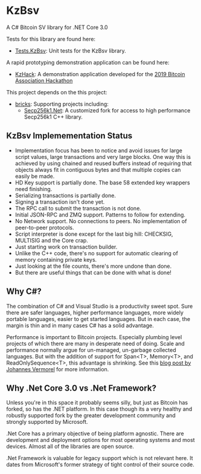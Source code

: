 KzBsv
=

A C# Bitcoin SV library for .NET Core 3.0

Tests for this library are found here:

* [Tests.KzBsv](https://github.com/tonesnotes/KzBitcoinSV/tree/master/Tests.KzBsv): Unit tests for the KzBsv library.

A rapid prototyping demonstration application can be found here:

* [KzHack](https://github.com/tonesnotes/KzBitcoinSV/tree/master/KzHack): A demonstration application developed for the [2019 Bitcoin Association Hackathon](https://bitcoinassociation.net/hackathon/)

This project depends on the this project:

* [bricks](https://github.com/tonesnotes/KzBitcoinSV/tree/master/bricks): Supporting projects including:
  * [Secp256k1.Net](https://github.com/MeadowSuite/Secp256k1.Net): A customized fork for access to high performance Secp256k1 C++ library.


KzBsv Implemementation Status
-

  * Implementation focus has been to notice and avoid issues for large script values,
large transactions and very large blocks. One way this is achieved by using chained and reused buffers instead
 of requiring that objects always fit in contiguous bytes and that multiple copies can easily be made.
  * HD Key support is partially done. The base 58 extended key wrappers need finishing.
  * Serializing transactions is partially done.
  * Signing a transaction isn't done yet.
  * The RPC call to submit the transaction is not done.
  * Initial JSON-RPC and ZMQ support. Patterns to follow for extending.
  * No Network support. No connections to peers. No implementation of peer-to-peer protocols.
  * Script interpreter is done except for the last big hill: CHECKSIG, MULTISIG and the Core crap.
  * Just starting work on transaction builder.
  * Unlike the C++ code, there's no support for automatic clearing of memory containing private keys.
  * Just looking at the file counts, there's more undone than done.
  * But there are useful things that can be done with what is done!

Why C#?
-

The combination of C# and Visual Studio is a productivity sweet spot.
 Sure there are safer languages, higher performance languages, more widely portable languages,
 easier to get started languages. But in each case, the margin is thin and in many cases C# has a solid advantage.

Performance is important to Bitcoin projects.
 Especially plumbing level projects of which there are many in desperate need of doing.
 Scale and performance normally argue for un-managed, un-garbage collected languages.
But with the addition of support for Span\<T>, Memory\<T>, and ReadOnlySequence\<T>, this advantage is shrinking.
See this [blog post by Johannes Vermorel](https://blog.vermorel.com/journal/2019/1/8/salient-bits-of-cashdb.html) for more information. 

Why .Net Core 3.0 vs .Net Framework?
-

Unless you're in this space it probably seems silly, but just as Bitcoin has forked, so has the .NET platform. In this case though its a very
healthy and robustly supported fork by the greater development community and strongly supported by Microsoft.

.Net Core has a primary objective of being platform agnostic. There are development and deployment options for most operating systems and most devices.
Almost all of the libraries are open source.

.Net Framework is valuable for legacy support which is not relevant here. It dates from Microsoft's former strategy of tight control of their source code.
